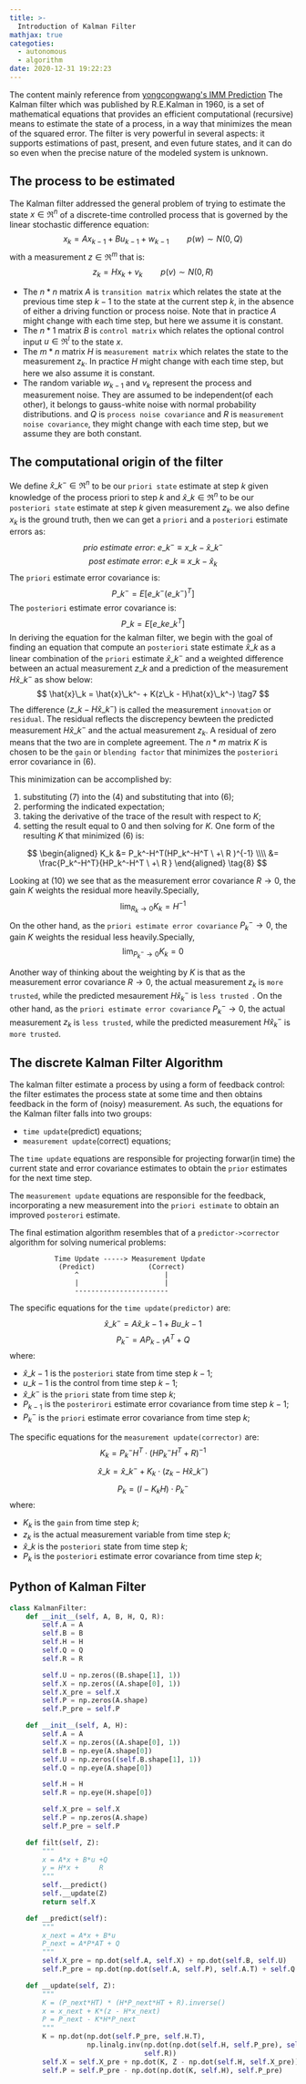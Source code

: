 ```yaml
---
title: >-
  Introduction of Kalman Filter
mathjax: true
categoties:
  - autonomous
  - algorithm
date: 2020-12-31 19:22:23
---
```

The content mainly reference from [yongcongwang's IMM Prediction](https://blog.yongcong.wang/2020/10/29/autonomous/imm-for-prediction/)
The Kalman filter which was published by R.E.Kalman in 1960, is a set of mathematical equations that provides an efficient computational (recursive) means to estimate the state of a process, in a way that minimizes the mean of the squared error. The filter is very powerful in several aspects: it supports estimations of past, present, and even future states, and it can do so even when the precise nature of the modeled system is unknown.
## The process to be estimated
The Kalman filter addressed the general problem of trying to estimate the state $x\in \Re^n$ of a discrete-time controlled process that is governed by the linear stochastic difference equation:
$$
x_k = Ax_{k-1} + Bu_{k-1} + w_{k-1} \qquad p(w) \sim N(0, Q) \tag{1}
$$
with a measurement $z \in \Re^m$ that is:
$$
z_k = Hx_k + v_k \qquad p(v) \sim N(0,R) \tag{2}
$$
- The $n*n$ matrix $A$ is `transition matrix` which relates the state at the previous time step $k-1$ to the state at the current step $k$, in the absence of either a driving function or process noise. Note that in practice $A$ might change with each time step, but here we assume it is constant.
- The $n *1$ matrix $B$ is `control matrix` which relates the optional control input $u \in \Re^l$ to the state $x$.
- The $m *n$ matrix $H$ is `measurement matrix` which relates the state to the measurement $z_k$. In practice $H$ might change with each time step, but here we also assume it is constant.
- The random variable $w_{k-1}$ and $v_k$ represent the process and measurement noise. They are assumed to be independent(of each other), it belongs to gauss-white noise with normal probability distributions. and $Q$ is `process noise covariance` and $R$ is `measurement noise covariance`, they might change with each time step, but we assume they are both constant.

## The computational origin of the filter
We define $\hat{x}\_k^- \in \Re^n$ to be our `priori state` estimate at step $k$ given knowledge of the process priori to step $k$ and $\hat{x}\_k \in \Re^n$ to be our `posteriori state`  estimate at step $k$ given measurement $z_k$. we also define $x_k$ is the ground truth, then we can get a `priori` and a `posteriori` estimate errors as:
$$
prio\ estimate\ error: \ e\_k^- \equiv x\_k - \hat{x}\_k^-   \tag{3}
$$
$$
post\ estimate\ error:\ e\_k \equiv x\_k - \hat{x}_k \tag{4}
$$
The `priori` estimate error covariance is:
$$
P\_k^-  = E[e\_k^-(e\_k^-)^T] \tag{5}
$$
The `posteriori` estimate error covariance is:
$$
P\_k = E[e\_ke\_k^T] \tag{6}
$$
In deriving the equation for the kalman filter, we begin with the goal of finding an equation that compute an `posteriori` state estimate $\hat{x}\_k$ as a linear combination of the `priori` estimate $\hat{x}\_k^-$ and a weighted difference between an actual measurement $z\_k$ and a prediction of the measurement $H\hat{x}\_k^-$ as show below:
$$
\hat{x}\_k = \hat{x}\_k^- + K(z\_k - H\hat{x}\_k^-) \tag7
$$
The difference $(z\_k - H\hat{x}\_k^-)$ is called the measurement `innovation` or `residual`. The residual reflects the discrepency bewteen the predicted measurement $H\hat{x}\_k^-$ and the actual measurement $z_k$. A residual of zero means that the two are in complete agreement.
The $n*m$ matrix $K$ is chosen to be the `gain` or `blending factor` that minimizes the `posteriori` error covariance in (6).

This minimization can be accomplished by:
1. substituting (7) into the (4) and substituting that into (6);
2. performing the indicated expectation;
3. taking the derivative of the trace of the result with respect to $K$;
4. setting the result equal to $0$ and then solving for $K$.
One form of the resulting $K$ that minimized (6) is:

$$
\begin{aligned}
   K_k  &= P_k^-H^T(HP_k^-H^T \ +\ R )^{-1} \\\\
        &= \frac{P_k^-H^T}{HP_k^-H^T \ +\ R }
\end{aligned} \tag{8}
$$ 

Looking at (10) we see that as the measurement error covariance $R \to 0$, the gain $K$ weights the residual more heavily.Specially,
$$
\lim_{R_k \to 0}K_k = H^{-1} \tag{9}
$$
On the other hand, as the `priori estimate error covariance` $P_k^- \to 0$, the gain $K$ weights the residual less heavily.Specially,
$$
\lim_{P_k^- \to 0}K_k = 0 \tag{10}
$$

Another way of thinking about the weighting by $K$ is that as the measurement error covariance $R \to 0$, the actual measurement $z_k$ is `more trusted`, while the predicted mesaurement $H\hat{x}_k^-$ is `less trusted `. On the other hand, as the `priori estimate error covariance` $P_k^- \to 0$, the actual measurement $z_k$ is `less trusted`, while the predicted measurement $H\hat{x}_k^-$ is `more trusted`.

## The discrete Kalman Filter Algorithm
The kalman filter estimate a process by using a form of feedback control: the filter estimates the process state at some time and then obtains feedback in the form of (noisy) measurement. As such, the equations for the Kalman filter falls into two groups:
- `time update`(predict) equations;
- `measurement update`(correct) equations;

The `time update` equations are responsible for projecting forwar(in time) the current state and error covariance estimates to obtain the `prior` estimates for the next time step.

The `measurement update` equations are responsible for the feedback, incorporating a new measurement into the `priori estimate` to obtain an improved `posterori` estimate.

The final estimation algorithm resembles that of a `predictor->corrector` algorithm for solving numerical problems:
```
           Time Update -----> Measurement Update
            (Predict)             (Correct)
                ^                     |
                |                     |
                -----------------------
```
The specific equations for the `time update(predictor)` are:
$$
\hat{x}\_k^- = A\hat{x}\_{k-1} + Bu\_{k-1} \tag{11}
$$
$$
P_k^- = AP_{k-1}A^T + Q \tag{12}
$$
where:
- $\hat{x}\_{k-1}$ is the `posteriori` state from time step $k-1$; 
- $u\_{k-1}$ is the control from time step $k-1$;
- $\hat{x}\_k^-$ is the `priori` state from time step $k$;
- $P_{k-1}$ is the `posterirori` estimate error covariance from time step $k-1$;
- $P_k^-$ is the `priori` estimate error covariance from time step $k$;
  
The specific equations for the `measurement update(corrector)` are:
$$
K_k = P_k^-H^T \cdot (HP_k^-H^T + R)^{-1} \tag{13}
$$
$$
\hat{x}\_k = \hat{x}\_k^- + K_k\cdot (z_k - H\hat{x}\_k^-) \tag{14}
$$
$$
P_k= (I - K_kH) \cdot P_k^- \tag{15}
$$
where:
- $K_k$ is the `gain` from time step $k$;
- $z_k$ is the actual measurement variable from time step $k$;
- $\hat{x}\_k$ is the `posteriori` state from time step $k$;
- $P_k$ is the `posteriori` estimate error covariance from time step $k$;

## Python of Kalman Filter
```py
class KalmanFilter:
    def __init__(self, A, B, H, Q, R):
        self.A = A
        self.B = B
        self.H = H
        self.Q = Q
        self.R = R

        self.U = np.zeros((B.shape[1], 1))
        self.X = np.zeros((A.shape[0], 1))
        self.X_pre = self.X
        self.P = np.zeros(A.shape)
        self.P_pre = self.P

    def __init__(self, A, H):
        self.A = A
        self.X = np.zeros((A.shape[0], 1))
        self.B = np.eye(A.shape[0])
        self.U = np.zeros((self.B.shape[1], 1))
        self.Q = np.eye(A.shape[0])

        self.H = H
        self.R = np.eye(H.shape[0])

        self.X_pre = self.X
        self.P = np.zeros(A.shape)
        self.P_pre = self.P

    def filt(self, Z):
        """
        x = A*x + B*u +Q
        y = H*x +     R
        """
        self.__predict()
        self.__update(Z)
        return self.X

    def __predict(self):
        """
        x_next = A*x + B*u
        P_next = A*P*AT + Q
        """
        self.X_pre = np.dot(self.A, self.X) + np.dot(self.B, self.U)
        self.P_pre = np.dot(np.dot(self.A, self.P), self.A.T) + self.Q

    def __update(self, Z):
        """
        K = (P_next*HT) * (H*P_next*HT + R).inverse()
        x = x_next + K*(z - H*x_next)
        P = P_next - K*H*P_next
        """
        K = np.dot(np.dot(self.P_pre, self.H.T),
                   np.linalg.inv(np.dot(np.dot(self.H, self.P_pre), self.H.T) +
                                 self.R))
        self.X = self.X_pre + np.dot(K, Z - np.dot(self.H, self.X_pre))
        self.P = self.P_pre - np.dot(np.dot(K, self.H), self.P_pre)

```